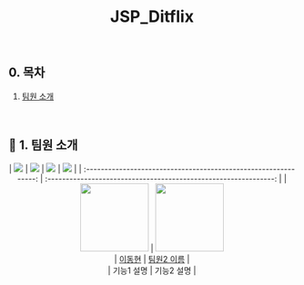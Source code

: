 <div id="top"></div>

<div align='center'>

<h1><b>JSP_Ditflix</b></h1>

</div>

<br>

## 0. 목차

1.  [팀원 소개](#1)

<br >

## <span id="1">🏃 1. 팀원 소개</span>

<div align="center">

| <img src="https://img.shields.io/badge/Project_Leader-FF5733" /> | <img src="https://img.shields.io/badge/Tech_Leader-%2300264B" /> | <img src="https://img.shields.io/badge/Documentation_Leader-%2310069F%20" /> | <img src="https://img.shields.io/badge/Design_Leader-blue" /> |
| :--------------------------------------------------------------: | :--------------------------------------------------------------: |
|      <img src="https://github.com/" width="120px;" alt=""/>      |      <img src="https://github.com/" width="120px;" alt=""/>  
|           [이동현](https://github.com/sam3319)           |           [팀원2 이름](https://github.com/팀원2아이디)           |    
|                            기능1 설명                            |                            기능2 설명                            |

</div>

<br>

